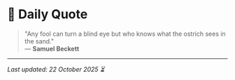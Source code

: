 # 📜 Daily Quote

> "Any fool can turn a blind eye but who knows what the ostrich sees in the sand."  
> — **Samuel Beckett**

---

_Last updated: 22 October 2025 ⏳_

